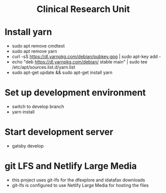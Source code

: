 <h1 align="center">
  Clinical Research Unit
</h1>

# Install yarn
 - sudo apt remove cmdtest
 - sudo apt remove yarn
 - curl -sS https://dl.yarnpkg.com/debian/pubkey.gpg | sudo apt-key add -
 - echo "deb https://dl.yarnpkg.com/debian/ stable main" | sudo tee /etc/apt/sources.list.d/yarn.list
 - sudo apt-get update && sudo apt-get install yarn
 
# Set up development environment
 - switch to develop branch
 - yarn install
 
# Start development server
 - gatsby develop

 # git LFS and Netlify Large Media
  - this project uses git-lfs for the dfexplore and idatafax downloads
  - git-lfs is configured to use Netlify Large Media for hosting the files
